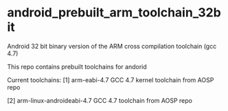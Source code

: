 android_prebuilt_arm_toolchain_32bit
====================================

Android 32 bit binary version of the ARM cross compilation toolchain (gcc 4.7)

This repo contains prebuilt toolchains for andorid


Current toolchains:
[1] arm-eabi-4.7
    GCC 4.7 kernel toolchain from AOSP repo

[2] arm-linux-androideabi-4.7
    GCC 4.7 toolchain from AOSP repo
